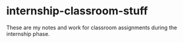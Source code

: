 # internship-classroom-stuff

These are my notes and work for classroom assignments during the internship phase.
